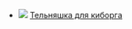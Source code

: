 * ![](/books/prose_rus_classic/Николай%20Рубан/Тельняшка%20для%20киборга.jpg) [Тельняшка для киборга](/books/prose_rus_classic/Николай%20Рубан/Тельняшка%20для%20киборга)